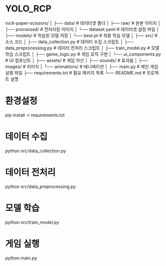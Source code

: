 # YOLO_RCP

rock-paper-scissors/
│
├── data/                      # 데이터셋 폴더
│   ├── raw/                   # 원본 이미지
│   ├── processed/             # 전처리된 이미지
│   └── dataset.yaml           # 데이터셋 설정 파일
│
├── models/                    # 학습된 모델 저장
│   └── best.pt                # 최종 학습 모델
│
├── src/                       # 소스 코드
│   ├── data_collection.py     # 데이터 수집 스크립트
│   ├── data_preprocessing.py  # 데이터 전처리 스크립트
│   ├── train_model.py         # 모델 학습 스크립트
│   ├── game_logic.py          # 게임 로직 구현
│   └── ui_components.py       # UI 컴포넌트
│
├── assets/                    # 게임 자산
│   ├── sounds/                # 효과음
│   ├── images/                # 이미지
│   └── animations/            # 애니메이션
│
├── main.py                    # 메인 게임 실행 파일
├── requirements.txt           # 필요 패키지 목록
└── README.md                  # 프로젝트 설명

# 환경설정
pip install -r requirements.txt

# 데이터 수집
python src/data_collection.py

# 데이터 전처리
python src/data_preprocessing.py

# 모델 학습
python src/train_model.py

# 게임 실행
python main.py
